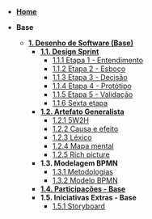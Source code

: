 <!-- docs/_sidebar.md -->

- [**Home**](/README.md)

- **Base**
  - [**1. Desenho de Software (Base)**](/docs/Base/1.Base.md)
    - [**1.1. Design Sprint**](/Base/1.1.DesignSprint.md)
      - [1.1.1 Etapa 1 - Entendimento](Base/1.1.1.entendimento.md)
      - [1.1.2 Etapa 2 - Esboço](/Base/1.1.2.esboco.md)
      - [1.1.3 Etapa 3 - Decisão](/Base/1.1.3.decisao.md)
      - [1.1.4 Etapa 4 - Protótipo](/Base/1.1.4.prototipo.md)
      - [1.1.5 Etapa 5 - Validação](/Base/1.1.5.validacao.md)
      - [1.1.6 Sexta etapa](/Base/1.6.Protótipo.md)
    - [**1.2. Artefato Generalista**](/docs/Base/1.2.ArtefatoGeneralista.md)
      - [1.2.1 5W2H](Base/5w2h.md)
      - [1.2.2 Causa e efeito](/Base/1.2..CausaEEfeito.md)
      - [1.2.3 Léxico](/Base/lexico.md)
      - [1.2.4 Mapa mental](/Base/MapaMental.md)
      - [1.2.5 Rich picture](/Base/Richpicture.md)
    - **1.3. Modelagem BPMN**
      - [1.3.1 Metodologias](/Base/Metodologia.md)
      - [1.3.2 Modelo BPMN](/Base/ModelagemBPMN.md)
    - [**1.4. Participações - Base**](/Base/1.4.ParticipacoesBase.md)
    - **1.5. Iniciativas Extras - Base**
      - [1.5.1 Storyboard](/Base/Storyboard.md)
    
